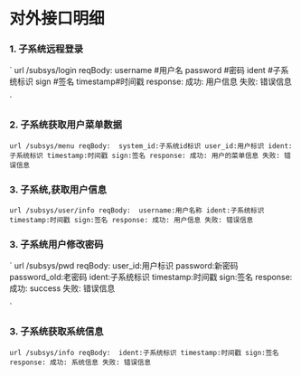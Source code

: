 # 对外接口明细

### 1. 子系统远程登录
`
url /subsys/login
reqBody: 
     username #用户名 
     password #密码
     ident    #子系统标识 
     sign     #签名
     timestamp#时间戳
response:
     成功: 用户信息
     失败: 错误信息
     
` 

### 2. 子系统获取用户菜单数据
`
url /subsys/menu
reqBody: 
    system_id:子系统id标识
    user_id:用户标识
    ident:子系统标识
    timestamp:时间戳
    sign:签名
response:
     成功: 用户的菜单信息
     失败: 错误信息
` 


### 3. 子系统,获取用户信息
`
url /subsys/user/info
reqBody: 
    username:用户名称
    ident:子系统标识
    timestamp:时间戳
    sign:签名
response:
     成功: 用户信息
     失败: 错误信息
`

### 3. 子系统用户修改密码
`
url /subsys/pwd
reqBody: 
    user_id:用户标识
    password:新密码
    password_old:老密码
    ident:子系统标识
    timestamp:时间戳
    sign:签名
response:
     成功: success
     失败: 错误信息

`

### 3. 子系统获取系统信息
`
url /subsys/info
reqBody: 
    ident:子系统标识
    timestamp:时间戳
    sign:签名
response:
     成功: 系统信息
     失败: 错误信息
`